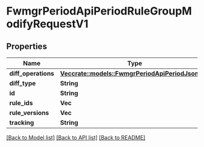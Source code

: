 # FwmgrPeriodApiPeriodRuleGroupModifyRequestV1

## Properties

Name | Type | Description | Notes
------------ | ------------- | ------------- | -------------
**diff_operations** | [**Vec<crate::models::FwmgrPeriodApiPeriodJsonDiff>**](fwmgr.api.jsonDiff.md) |  |
**diff_type** | **String** |  |
**id** | **String** |  |
**rule_ids** | **Vec<String>** |  |
**rule_versions** | **Vec<i32>** |  |
**tracking** | **String** |  |

[[Back to Model list]](./README.md#documentation-for-models) [[Back to API list]](./README.md#documentation-for-api-endpoints) [[Back to README]](../README.md)
